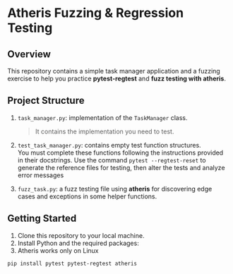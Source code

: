 #  Atheris Fuzzing & Regression Testing

## Overview

This repository contains a simple task manager application and a fuzzing exercise to help you practice **pytest-regtest** and **fuzz testing with atheris**.


## Project Structure

1. `task_manager.py`: implementation of the `TaskManager` class.

    > It contains the implementation you need to test.

2. `test_task_manager.py`: contains empty test function structures.  
   You must complete these functions following the instructions provided in their docstrings.
   Use the command `pytest --regtest-reset` to generate the reference files for testing, then alter the tests and analyze error messages

3. `fuzz_task.py`: a fuzz testing file using **atheris** for discovering edge cases and exceptions in some helper functions.

## Getting Started

1. Clone this repository to your local machine.
2. Install Python and the required packages:
3. Atheris works only on Linux

```bash
pip install pytest pytest-regtest atheris
